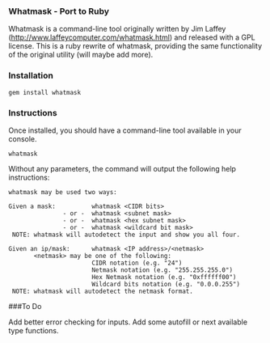 ### Whatmask - Port to Ruby

Whatmask is a command-line tool originally written by Jim Laffey (http://www.laffeycomputer.com/whatmask.html) and released with a GPL license.  This is a ruby rewrite of whatmask, providing the same functionality of the original utility (will maybe add more).

### Installation

```
gem install whatmask
```

### Instructions

Once installed, you should have a command-line tool available in your console.
```
whatmask
```
Without any parameters, the command will output the following help instructions:
```
whatmask may be used two ways:

Given a mask:          whatmask <CIDR bits>
               - or -  whatmask <subnet mask>
               - or -  whatmask <hex subnet mask>
               - or -  whatmask <wildcard bit mask>
 NOTE: whatmask will autodetect the input and show you all four.

Given an ip/mask:      whatmask <IP address>/<netmask>
       <netmask> may be one of the following:
                       CIDR notation (e.g. "24")
                       Netmask notation (e.g. "255.255.255.0")
                       Hex Netmask notation (e.g. "0xffffff00")
                       Wildcard bits notation (e.g. "0.0.0.255")
 NOTE: whatmask will autodetect the netmask format.
```

###To Do

Add better error checking for inputs. Add some autofill or next available type functions.
